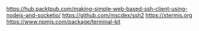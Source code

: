 https://hub.packtpub.com/making-simple-web-based-ssh-client-using-nodejs-and-socketio/
https://github.com/mscdex/ssh2
https://xtermjs.org
https://www.npmjs.com/package/terminal-kit